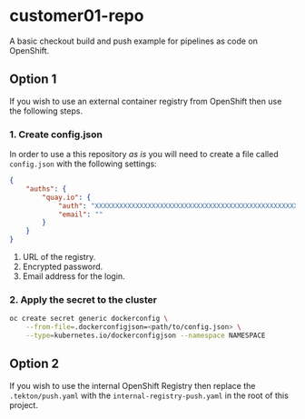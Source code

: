 # customer01-repo

A basic checkout build and push example for pipelines as code on OpenShift.

## Option 1
If you wish to use an external container registry from OpenShift then use the following steps.

### 1. Create config.json

In order to use a this repository *as is* you will need to create a file called `config.json` with the following settings:

```json
{
    "auths": {
        "quay.io": {
            "auth": "XXXXXXXXXXXXXXXXXXXXXXXXXXXXXXXXXXXXXXXXXXXXXXXXXXXXXXXXXXXXXXXXXXXXXXXXXXXXXX==",
            "email": ""
        }
    }
}
```
1. URL of the registry.
2. Encrypted password.
3. Email address for the login.

### 2. Apply the secret to the cluster

```bash
oc create secret generic dockerconfig \
    --from-file=.dockerconfigjson=<path/to/config.json> \
    --type=kubernetes.io/dockerconfigjson --namespace NAMESPACE
```

## Option 2

If you wish to use the internal OpenShift Registry then replace the `.tekton/push.yaml` with the `internal-registry-push.yaml` in the root of this project.